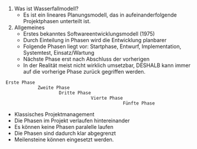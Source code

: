 1. Was ist Wasserfallmodell?
	- Es ist ein lineares Planungsmodell, das in aufeinanderfolgende Projektphasen unterteilt ist.
2. Allgemeines
	- Erstes bekanntes Softwareentwicklungsmodell (1975)
	- Durch Einteilung in Phasen wird die Entwicklung planbarer
	- Folgende Phasen liegt vor: Startphase, Entwurf, Implementation, Systemtest, Einsatz/Wartung
	- Nächste Phase erst nach Abschluss der vorherigen
	- In der Realität meist nicht wirklich umsetzbar, DESHALB kann immer auf die vorherige Phase zurück gegriffen werden.



```
Erste Phase
			Zweite Phase
					Dritte Phase
								Vierte Phase
											Fünfte Phase
```

- Klassisches Projektmanagement
- Die Phasen im Projekt verlaufen hintereinander
- Es können keine Phasen paralelle laufen
- Die Phasen sind dadurch klar abgegrenzt
- Meilensteine können eingesetzt werden.


